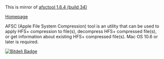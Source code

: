 This is mirror of [afsctool 1.6.4 (build 34)](http://brkirch.wordpress.com/afsctool/)

[Homepage](http://brkirch.wordpress.com/afsctool/)

AFSC (Apple File System Compression) tool is an utility that can be used to apply HFS+ compression to file(s), decompress HFS+ compressed file(s), or get information about existing HFS+ compressed file(s).  Mac OS 10.6 or later is required.


[![Bitdeli Badge](https://d2weczhvl823v0.cloudfront.net/diimdeep/afsctool/trend.png)](https://bitdeli.com/free "Bitdeli Badge")

